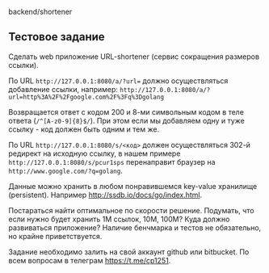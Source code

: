 backend/shortener

Тестовое задание
------

Сделать web приложение URL-shortener (сервис сокращения размеров ссылки).

По URL `http://127.0.0.1:8080/a/?url=` должно осуществляться добавление ссылки, например:
`http://127.0.0.1:8080/a/?url=http%3A%2F%2Fgoogle.com%2F%3Fq%3Dgolang`

Возвращается ответ с кодом 200 и 8-ми символьным кодом в теле ответа (`/^[A-z0-9]{8}$/`).
При этом если мы добавляем одну и туже ссылку - код должен быть одним и тем же.

По URL `http://127.0.0.1:8080/s/<код>` должен осуществляться 302-й редирект на исходную ссылку, в нашем примере `http://127.0.0.1:8080/s/pcur1sps` перенаправит браузер на `http://www.google.com/?q=golang`.

Данные можно хранить в любом понравившемся key-value хранилище (persistent).
Например http://ssdb.io/docs/go/index.html.

Постараться найти оптимальное по скорости решение.
Подумать, что если нужно будет хранить 1M ссылок, 10M, 100M? Куда должно развиваться приложение?
Наличие бенчмарка и тестов не обязательно, но крайне приветствуется.


Задание необходимо залить на свой аккаунт github или bitbucket.
По всем вопросам в телеграм https://t.me/cp1251.
